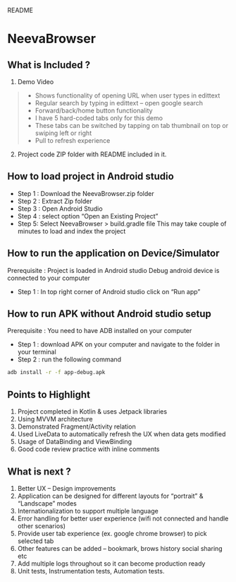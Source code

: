 README
# NeevaBrowser

## What is Included ?
1. Demo Video
> - Shows functionality of opening URL when user types in edittext
> - Regular search by typing in edittext – open google search
> - Forward/back/home button functionality
> - I have 5 hard-coded tabs only for this demo
> - These tabs can be switched by tapping on tab thumbnail on top or swiping left or right
> - Pull to refresh experience

2. Project code ZIP folder with README included in it.

## How to load project in Android studio
- Step 1 : Download the NeevaBrowser.zip folder
- Step 2 : Extract Zip folder
- Step 3 : Open Android Studio
- Step 4 : select option “Open an Existing Project”
- Step 5: Select NeevaBrowser > build.gradle file
This may take couple of minutes to load and index the project

## How to run the application on Device/Simulator
Prerequisite :
Project is loaded in Android studio
Debug android device is connected to your computer
- Step 1 : In top right corner of Android studio click on “Run app”

## How to run APK without Android studio setup
Prerequisite : You need to have ADB installed on your computer
- Step 1 : download APK on your computer and navigate to the folder in your terminal
- Step 2 : run the following command
```bash
adb install -r -f app-debug.apk
```

## Points to Highlight
1. Project completed in Kotlin & uses Jetpack libraries
2. Using MVVM architecture
3. Demonstrated Fragment/Activity relation
4. Used LiveData to automatically refresh the UX when data gets modified
5. Usage of DataBinding and ViewBinding
6. Good code review practice with inline comments

## What is next ?
1. Better UX – Design improvements
2. Application can be designed for different layouts for “portrait” & “Landscape” modes
3. Internationalization to support multiple language
4. Error handling for better user experience (wifi not connected and handle other scenarios)
3. Provide user tab experience (ex. google chrome browser) to pick selected tab
4. Other features can be added – bookmark, brows history social sharing etc
5. Add multiple logs throughout so it can become production ready
6. Unit tests, Instrumentation tests, Automation tests.
